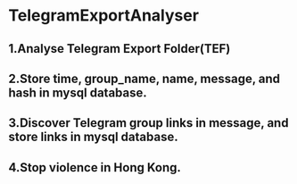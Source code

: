 # TelegramExportAnalyser
  ## 1.Analyse Telegram Export Folder(TEF)
  ## 2.Store time, group_name, name, message, and hash in mysql database.
  ## 3.Discover Telegram group links in message, and store links in mysql database.
  ## 4.Stop violence in Hong Kong.
